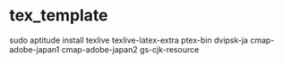 # tex_templatesudo aptitude install texlive texlive-latex-extra ptex-bin dvipsk-ja cmap-adobe-japan1 cmap-adobe-japan2 gs-cjk-resource